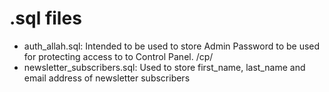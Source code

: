 # .sql files

- auth_allah.sql: Intended to be used to store Admin Password to be used for protecting access to to Control Panel. <url>/cp/
- newsletter_subscribers.sql: Used to store first_name, last_name and email address of newsletter subscribers
